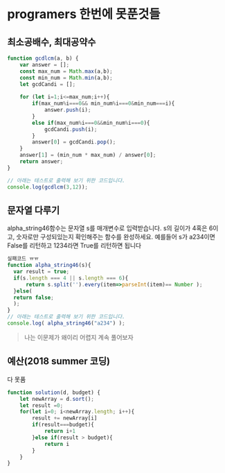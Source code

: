 # programers 한번에 못푼것들

## 최소공배수, 최대공약수

```js
function gcdlcm(a, b) {
    var answer = [];
    const max_num = Math.max(a,b);
    const min_num = Math.min(a,b);
    let gcdCandi = [];
    
    for (let i=1;i<=max_num;i++){
        if(max_num%i===0&& min_num%i===0&min_num===i){
            answer.push(i);
        }
        else if(max_num%i===0&&min_num%i===0){
            gcdCandi.push(i);
        }
        answer[0] = gcdCandi.pop();
    }
    answer[1] = (min_num * max_num) / answer[0];
    return answer;
}

// 아래는 테스트로 출력해 보기 위한 코드입니다.
console.log(gcdlcm(3,12));
```

## 문자열 다루기

alpha_string46함수는 문자열 s를 매개변수로 입력받습니다.
s의 길이가 4혹은 6이고, 숫자로만 구성되있는지 확인해주는 함수를 완성하세요.
예를들어 s가 a234이면 False를 리턴하고 1234라면 True를 리턴하면 됩니다

```js
실패코드 ㅠㅠ
function alpha_string46(s){
  var result = true;
  if(s.length === 4 || s.length === 6){
      return s.split('').every(item=>parseInt(item)== Number );
  }else(
  return false;
  );
}
// 아래는 테스트로 출력해 보기 위한 코드입니다.
console.log( alpha_string46("a234") );
```

>나는 이문제가 왜이리 어렵지 계속 풀어보자

## 예산(2018 summer 코딩)

다 못품

```js
function solution(d, budget) {
    let newArray = d.sort();
    let result =0;
    for(let i=0; i<newArray.length; i++){
        result += newArray[i]
        if(result===budget){
            return i+1
        }else if(result > budget){
            return i
        }
    }
}
```